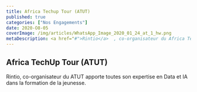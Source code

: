 ```yaml
---
title: Africa Techup Tour (ATUT)
published: true
categories: ["Nos Engagements"]
date: 2020-O8-05
coverImage: /img/articles/WhatsApp_Image_2020_01_24_at_1_hw.png
metaDescription: <a href="#">Rintio</a>  , co-organisateur du Africa Techup Tour apporte toute son expertise en Data et IA dans la formation de la jeunesse. 
---
```


## Africa TechUp Tour (ATUT)
Rintio, co-organisateur du ATUT apporte toutes son expertise en Data et IA dans la formation de la jeunesse. 

